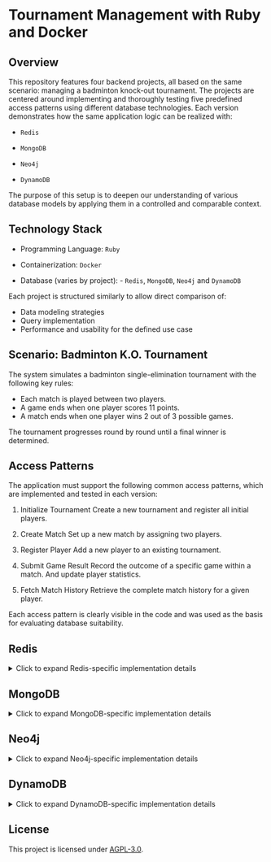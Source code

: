 # Tournament Management with Ruby and Docker

## Overview
This repository features four backend projects, all based on the same scenario: managing a badminton knock-out tournament. The projects are centered around implementing and thoroughly testing five predefined access patterns using different database technologies. Each version demonstrates how the same application logic can be realized with:

- `Redis`

- `MongoDB`

- `Neo4j`

- `DynamoDB`

The purpose of this setup is to deepen our understanding of various database models by applying them in a controlled and comparable context.

## Technology Stack
- Programming Language: `Ruby`

- Containerization: `Docker`

- Database (varies by project): - `Redis`, `MongoDB`, `Neo4j` and `DynamoDB`

Each project is structured similarly to allow direct comparison of:

- Data modeling strategies
- Query implementation
- Performance and usability for the defined use case

## Scenario: Badminton K.O. Tournament
The system simulates a badminton single-elimination tournament with the following key rules:

- Each match is played between two players.
- A game ends when one player scores 11 points.
- A match ends when one player wins 2 out of 3 possible games.

The tournament progresses round by round until a final winner is determined.

## Access Patterns
The application must support the following common access patterns, which are implemented and tested in each version:

1. Initialize Tournament
Create a new tournament and register all initial players.

2. Create Match
Set up a new match by assigning two players.

3. Register Player
Add a new player to an existing tournament.

4. Submit Game Result
Record the outcome of a specific game within a match. And update player statistics.

5. Fetch Match History
Retrieve the complete match history for a given player.

Each access pattern is clearly visible in the code and was used as the basis for evaluating database suitability.

## Redis
<details> <summary>Click to expand Redis-specific implementation details</summary>

- Type: Key-Value Store

- Modeling: Data is stored using structured keys, e.g., tournament:<id>:round:<n> or match:<id>:score.

- Strengths: Fast access, simplicity, good for caching and atomic updates.

- Challenges: No native support for complex relations, manual key structure design needed.

</details>

## MongoDB
<details> <summary>Click to expand MongoDB-specific implementation details</summary>

- Type: Document Store

- Modeling: Matches, players, and games are stored as nested documents.

- Strengths: Natural for hierarchical data, flexible schema.

- Challenges: Querying deep structures requires careful design; relations need embedding or referencing.

</details>

## Neo4j
<details> <summary>Click to expand Neo4j-specific implementation details</summary>

- Type: Graph Database

- Modeling: Players, matches, and rounds are nodes; results and participation are edges.

- Strengths: Optimal for relationship-heavy queries (e.g., player paths through the tournament).

- Challenges: Requires rethinking in terms of graph structures; Cypher query language.

</details>

## DynamoDB
<details> <summary>Click to expand DynamoDB-specific implementation details</summary>

- Type: NoSQL (Key-Value / Document hybrid)

- Modeling: Composite keys and global secondary indexes used to model tournament rounds and player histories.

- Strengths: Scalability, predictable performance, flexible schema.

- Challenges: Requires a deep understanding of access patterns upfront; limited querying flexibility without indexes.

</details>

## License

This project is licensed under [AGPL-3.0](LICENSE). 